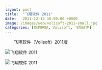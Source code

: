 ```yaml
---
layout: post
title:  "飞翔软件 2011"
date:   2011-12-12 10:00:00 +0800
image: /images/web/volisoft-2011-small.jpg
categories: [我的网站, Volisoft, 飞翔软件]
---
```


　　飞翔软件（Volisoft）2011版

![飞翔软件 2011]({{site.baseurl}}/images/web/飞翔软件2011-Volisoft-首页.png)

![飞翔软件 2011]({{site.baseurl}}/images/web/飞翔软件2011-Volisoft-首页2.png)
